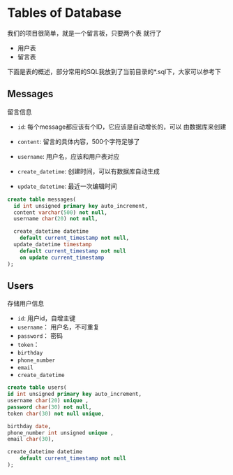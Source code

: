 # Tables of Database
我们的项目很简单，就是一个留言板，只要两个表
就行了
- 用户表
- 留言表

下面是表的概述，部分常用的SQL我放到了当前目录的*.sql下，大家可以参考下

## Messages
留言信息

  - `id`: 每个message都应该有个ID，它应该是自动增长的，可以
    由数据库来创建

  - `content`: 留言的具体内容，500个字符足够了

  - `username`: 用户名，应该和用户表对应
    
  - `create_datetime`: 创建时间，可以有数据库自动生成

  - `update_datetime`: 最近一次编辑时间
  
``` sql
create table messages(
  id int unsigned primary key auto_increment,
  content varchar(500) not null,
  username char(20) not null,

  create_datetime datetime
    default current_timestamp not null,
  update_datetime timestamp
    default current_timestamp not null
    on update current_timestamp
);
```
  
## Users
存储用户信息

  - `id`: 用户id，自增主键
  - `username`： 用户名，不可重复
  - `password`： 密码
  - `token`：
  - `birthday`
  - `phone_number`
  - `email`
  - `create_datetime`
  
  ``` sql
  create table users(
  id int unsigned primary key auto_increment,
  username char(20) unique ,
  password char(30) not null,
  token char(30) not null unique,

  birthday date,
  phone_number int unsigned unique ,
  email char(30),

  create_datetime datetime
      default current_timestamp not null
);
```
